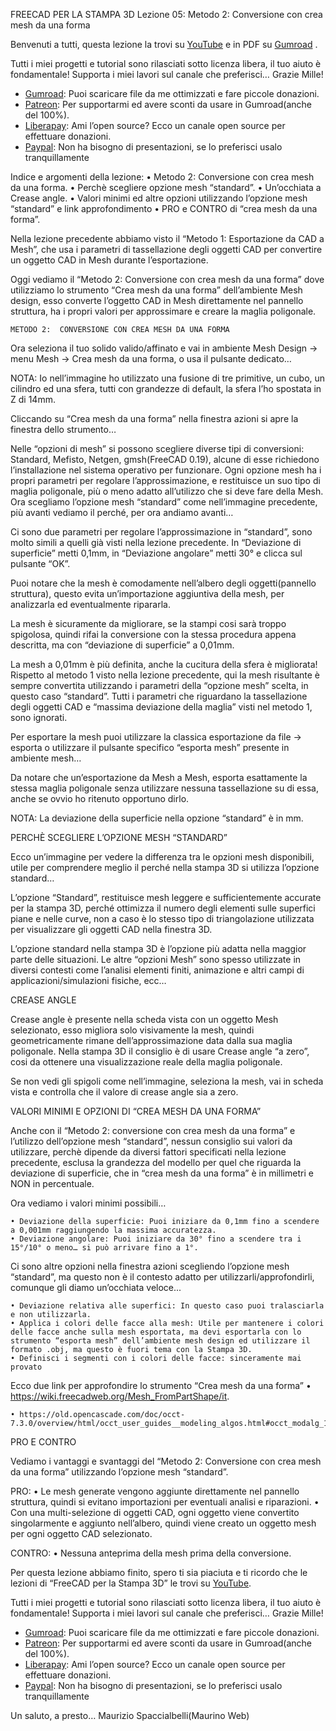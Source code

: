 FREECAD PER LA STAMPA 3D
Lezione 05: Metodo 2: Conversione con crea mesh da una forma

Benvenuti a tutti, questa lezione la trovi su [YouTube](https://www.youtube.com/playlist?list=PLQNfSBT6MZGS1SGfFDtfCbMwSAmQj7fuA) e in PDF su [Gumroad](https://gum.co/freecad-per-la-stampa-3d-05) .

Tutti i miei progetti e tutorial sono rilasciati sotto licenza libera, il tuo aiuto è fondamentale! Supporta i miei lavori sul canale che preferisci… Grazie Mille!
* [Gumroad](https://gumroad.com/mauriziospacciabelli/follow): Puoi scaricare file da me ottimizzati e fare piccole donazioni.
* [Patreon](https://www.patreon.com/mauriziospaccialbelli): Per supportarmi ed avere sconti da usare in Gumroad(anche del 100%).
* [Liberapay](https://liberapay.com/MaurizioSpaccialbelli): Ami l’open source? Ecco un canale open source per effettuare donazioni.
* [Paypal](https://www.paypal.me/mauriziospacciabelli): Non ha bisogno di presentazioni, se lo preferisci usalo tranquillamente


Indice e argomenti della lezione:
    • Metodo 2: Conversione con crea mesh da una forma.
    • Perchè scegliere opzione mesh “standard”.
    • Un’occhiata a Crease angle.
    • Valori minimi ed altre opzioni utilizzando l’opzione mesh “standard” e link approfondimento
    • PRO e CONTRO di “crea mesh da una forma”.

Nella lezione precedente abbiamo visto il “Metodo 1: Esportazione da CAD a Mesh”, che usa i parametri di tassellazione degli oggetti CAD per convertire un oggetto CAD in Mesh durante l’esportazione.

Oggi vediamo il “Metodo 2: Conversione con crea mesh da una forma” dove utilizziamo lo strumento “Crea mesh da una forma” dell’ambiente Mesh design, esso converte l’oggetto CAD in Mesh direttamente nel pannello struttura, ha i propri valori per approssimare e creare la maglia poligonale.


	METODO 2:  CONVERSIONE CON CREA MESH DA UNA FORMA

Ora seleziona il tuo solido valido/affinato e vai in ambiente Mesh Design → menu Mesh → Crea mesh da una forma, o usa il pulsante dedicato… 

NOTA: Io nell’immagine ho utilizzato una fusione di tre primitive, un cubo, un cilindro ed una sfera, tutti con grandezze di default, la sfera l’ho spostata in Z di 14mm.

Cliccando su “Crea mesh da una forma” nella finestra azioni si apre la finestra dello strumento…

Nelle “opzioni di mesh” si possono scegliere diverse tipi di conversioni: Standard, Mefisto, Netgen, gmsh(FreeCAD 0.19), alcune di esse richiedono l’installazione nel sistema operativo  per funzionare.
Ogni opzione mesh ha i propri parametri per regolare l’approssimazione, e restituisce un suo tipo di maglia poligonale, più o meno adatto all’utilizzo che si deve fare della Mesh.
Ora scegliamo l’opzione mesh “standard” come nell’immagine precedente, più avanti vediamo il perché, per ora andiamo avanti…

Ci sono due parametri per regolare l’approssimazione in “standard”, sono molto simili a quelli già visti nella lezione precedente.
In “Deviazione di superficie” metti 0,1mm, in “Deviazione angolare” metti 30° e clicca sul pulsante “OK”.

Puoi notare che la mesh è comodamente nell’albero degli oggetti(pannello struttura), questo evita un’importazione aggiuntiva della mesh, per analizzarla ed eventualmente ripararla.

La mesh è sicuramente da migliorare, se la stampi cosi sarà troppo spigolosa, quindi rifai la conversione con la stessa procedura appena descritta, ma con “deviazione di superficie” a 0,01mm.

La mesh a 0,01mm è più definita, anche la cucitura della sfera è migliorata!
Rispetto al metodo 1 visto nella lezione precedente, qui la mesh risultante è sempre convertita utilizzando i parametri della “opzione mesh” scelta, in questo caso “standard”.
Tutti i parametri che riguardano la tassellazione degli  oggetti CAD e “massima deviazione della maglia” visti nel metodo 1, sono ignorati.

Per esportare la mesh puoi utilizzare la classica esportazione da file → esporta o utilizzare il pulsante specifico “esporta mesh” presente in ambiente mesh… 

Da notare che un’esportazione da Mesh a Mesh, esporta esattamente la stessa maglia poligonale senza utilizzare nessuna tassellazione su di essa, anche se ovvio ho ritenuto opportuno dirlo.

NOTA: La deviazione della superficie nella opzione “standard” è in mm.


PERCHÈ SCEGLIERE L’OPZIONE MESH “STANDARD”

Ecco un’immagine per vedere la differenza tra le opzioni mesh disponibili, utile per comprendere meglio il perché nella stampa 3D si utilizza l’opzione standard… 

L’opzione “Standard”, restituisce mesh leggere e sufficientemente accurate per la stampa 3D, perché ottimizza il numero degli elementi sulle superfici piane e nelle curve, non a caso è lo stesso tipo di triangolazione utilizzata per visualizzare gli oggetti CAD nella finestra 3D.

L’opzione standard nella stampa 3D è l’opzione più adatta nella maggior parte delle situazioni.
Le altre “opzioni Mesh” sono spesso utilizzate in diversi contesti come l’analisi elementi finiti, animazione e altri campi di applicazioni/simulazioni fisiche, ecc…


CREASE ANGLE

Crease angle è presente nella scheda vista con un oggetto Mesh selezionato, esso migliora solo visivamente la mesh, quindi geometricamente rimane dell’approssimazione data dalla sua maglia poligonale. Nella stampa 3D il  consiglio è di usare Crease angle “a zero”, cosi da ottenere una visualizzazione reale della maglia poligonale.

Se non vedi gli spigoli come nell’immagine, seleziona la mesh, vai in scheda vista e controlla che il valore di crease angle sia a zero.

VALORI MINIMI E OPZIONI DI “CREA MESH DA UNA FORMA”

Anche con il “Metodo 2: conversione con crea mesh da una forma” e l’utilizzo dell’opzione mesh “standard”, nessun consiglio sui valori da utilizzare, perchè dipende da diversi fattori specificati nella lezione precedente, esclusa la grandezza del modello per quel che riguarda la deviazione di superficie, che in “crea mesh da una forma” è in millimetri e NON in percentuale.

Ora vediamo i valori minimi possibili… 

    • Deviazione della superficie: Puoi iniziare da 0,1mm fino a scendere a 0,001mm raggiungendo la massima accuratezza.
    • Deviazione angolare: Puoi iniziare da 30° fino a scendere tra i 15°/10° o meno… si può arrivare fino a 1°.

Ci sono altre opzioni nella finestra azioni scegliendo l’opzione mesh “standard”, ma questo non è il contesto adatto per utilizzarli/approfondirli, comunque gli diamo un’occhiata veloce...

    • Deviazione relativa alle superfici: In questo caso puoi tralasciarla e non utilizzarla.
    • Applica i colori delle facce alla mesh: Utile per mantenere i colori delle facce anche sulla mesh esportata, ma devi esportarla con lo strumento “esporta mesh” dell’ambiente mesh design ed utilizzare il formato .obj, ma questo è fuori tema con la Stampa 3D.
    • Definisci i segmenti con i colori delle facce: sinceramente mai provato

Ecco due link per approfondire lo strumento “Crea mesh da una forma” 
    • https://wiki.freecadweb.org/Mesh_FromPartShape/it.
      
    • https://old.opencascade.com/doc/occt-7.3.0/overview/html/occt_user_guides__modeling_algos.html#occt_modalg_11_2

PRO E CONTRO

Vediamo i vantaggi e svantaggi del “Metodo 2: Conversione con crea mesh da una forma” utilizzando l’opzione mesh “standard”.

PRO: 
    • Le mesh generate vengono aggiunte direttamente nel pannello struttura, quindi si evitano importazioni per eventuali analisi e riparazioni.
    • Con una multi-selezione di oggetti CAD, ogni oggetto viene convertito singolarmente e aggiunto nell’albero, quindi viene creato un oggetto mesh per ogni oggetto CAD selezionato.

CONTRO: 
    • Nessuna anteprima della mesh prima della conversione.


Per questa lezione abbiamo finito, spero ti sia piaciuta e ti ricordo che le lezioni di “FreeCAD per la Stampa 3D” le trovi su [YouTube](https://www.youtube.com/playlist?list=PLQNfSBT6MZGS1SGfFDtfCbMwSAmQj7fuA).

Tutti i miei progetti e tutorial sono rilasciati sotto licenza libera, il tuo aiuto è fondamentale! Supporta i miei lavori sul canale che preferisci… Grazie Mille!
* [Gumroad](https://gumroad.com/mauriziospacciabelli/follow): Puoi scaricare file da me ottimizzati e fare piccole donazioni.
* [Patreon](https://www.patreon.com/mauriziospaccialbelli): Per supportarmi ed avere sconti da usare in Gumroad(anche del 100%).
* [Liberapay](https://liberapay.com/MaurizioSpaccialbelli): Ami l’open source? Ecco un canale open source per effettuare donazioni.
* [Paypal](https://www.paypal.me/mauriziospacciabelli): Non ha bisogno di presentazioni, se lo preferisci usalo tranquillamente



Un saluto, a presto… 
Maurizio Spaccialbelli(Maurino Web)

